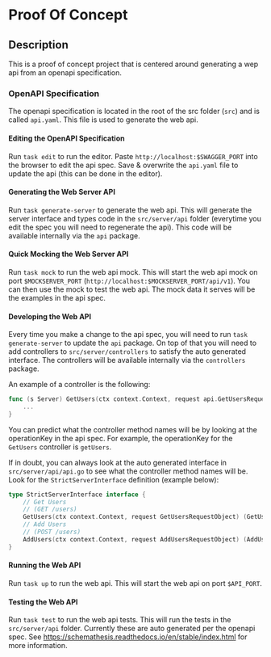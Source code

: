 # Proof Of Concept

## Description
This is a proof of concept project that is centered around generating a wep api from an openapi specification.

### OpenAPI Specification
The openapi specification is located in the root of the src folder (`src`) and is called `api.yaml`. This file is used to generate the web api.

#### Editing the OpenAPI Specification
Run `task edit` to run the editor. Paste `http://localhost:$SWAGGER_PORT` into the browser to edit the api spec. Save & overwrite the `api.yaml` file to update the api (this can be done in the editor).

#### Generating the Web Server API
Run `task generate-server` to generate the web api. This will generate the server interface and types code in the `src/server/api` folder (everytime you edit the spec you will need to regenerate the api). This code will be available internally via the `api` package. 

#### Quick Mocking the Web Server API
Run `task mock` to run the web api mock. This will start the web api mock on port `$MOCKSERVER_PORT` (`http://localhost:$MOCKSERVER_PORT/api/v1`). You can then use the mock to test the web api. The mock data it serves will be the examples in the api spec.

#### Developing the Web API
Every time you make a change to the api spec, you will need to run `task generate-server` to update the `api` package. On top of that you will need to add controllers to `src/server/controllers` to satisfy the auto generated interface. The controllers will be available internally via the `controllers` package.

An example of a controller is the following:
```go
func (s Server) GetUsers(ctx context.Context, request api.GetUsersRequestObject) (api.GetUsersResponseObject, error) {
    ...
}
```

You can predict what the controller method names will be by looking at the operationKey in the api spec. For example, the operationKey for the `GetUsers` controller is `getUsers`.

If in doubt, you can always look at the auto generated interface in `src/server/api/api.go` to see what the controller method names will be.
Look for the `StrictServerInterface` definition (example below):

```go
type StrictServerInterface interface {
	// Get Users
	// (GET /users)
	GetUsers(ctx context.Context, request GetUsersRequestObject) (GetUsersResponseObject, error)
	// Add Users
	// (POST /users)
	AddUsers(ctx context.Context, request AddUsersRequestObject) (AddUsersResponseObject, error)
}
```

#### Running the Web API
Run `task up` to run the web api. This will start the web api on port `$API_PORT`.

#### Testing the Web API
Run `task test` to run the web api tests. This will run the tests in the `src/server/api` folder.
Currently these are auto generated per the openapi spec. See https://schemathesis.readthedocs.io/en/stable/index.html for more information.